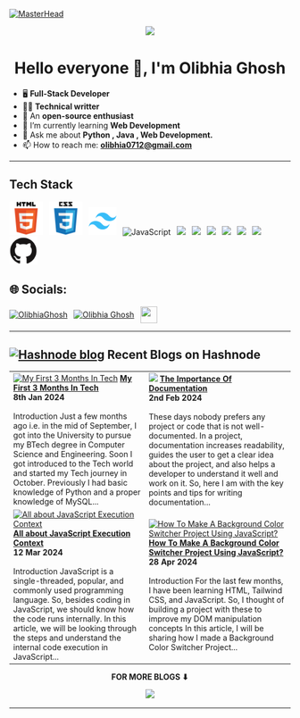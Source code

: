 [![MasterHead](https://github.com/OlibhiaGhosh/OlibhiaGhosh/blob/main/Github%20Header%20image.png)](https://github.com/OlibhiaGhosh)

<p align="center"><img src="https://readme-typing-svg.herokuapp.com/?font=Mitr&color=A13B3B&size=20&center=true&vCenter=true&lines=!+!+Welcome+to+my+Profile+!+!;I+am+excited+to+learn+and+grow;Interested+in+Web-Dev+and+coding...;Have+a+great+day+ahead+!!"></p>


<h1 align="center">Hello everyone 👋, I'm Olibhia Ghosh</h1>

- 🖥️ **Full-Stack Developer**
- 👨‍💻 **Technical writter**
- 🌱 An **open-source enthusiast**
- 🔭 I’m currently learning **Web Development** 
- 💬 Ask me about **Python , Java , Web Development.**
- 📫 How to reach me: **olibhia0712@gmail.com**

---



## **Tech Stack**
<img src="https://raw.githubusercontent.com/devicons/devicon/master/icons/html5/html5-original-wordmark.svg" alt="html5" height="60"/>&ensp;
<img src="https://raw.githubusercontent.com/devicons/devicon/master/icons/css3/css3-original-wordmark.svg" alt="css3" height="60"/>&ensp;
<img height="50" src="https://github.com/devicons/devicon/blob/master/icons/tailwindcss/tailwindcss-original.svg" />&ensp;
<img height="50" src="https://cdn.jsdelivr.net/gh/devicons/devicon/icons/javascript/javascript-original.svg" alt="JavaScript" />&ensp;
<img height="50" src="https://cdn.jsdelivr.net/gh/devicons/devicon/icons/react/react-original.svg" />&ensp;
<img height="50" src="https://cdn.jsdelivr.net/gh/devicons/devicon/icons/java/java-original.svg" />&ensp;
<img height="50" src="https://cdn.jsdelivr.net/gh/devicons/devicon/icons/python/python-original.svg" />&ensp;
<img height="50" src="https://cdn.jsdelivr.net/gh/devicons/devicon/icons/vscode/vscode-original.svg"/>&ensp;
<img height="50" src="https://cdn.jsdelivr.net/gh/devicons/devicon/icons/figma/figma-original.svg" />&ensp;
<img height="50" src="https://cdn.jsdelivr.net/gh/devicons/devicon/icons/git/git-original.svg" />&ensp;
<img height="50" src="https://github.com/devicons/devicon/blob/master/icons/github/github-original.svg" />&ensp;



## 🌐 **Socials:**         
<p align="left">
  <a href="https://twitter.com/OlibhiaGhosh" target="blank"><img align="center" src="https://raw.githubusercontent.com/rahuldkjain/github-profile-readme-generator/master/src/images/icons/Social/twitter.svg" alt="OlibhiaGhosh" height="30" width="40" /></a>&ensp;
  <a href="https://www.linkedin.com/in/olibhiaghosh/" target="blank"><img align="center" src="https://raw.githubusercontent.com/rahuldkjain/github-profile-readme-generator/master/src/images/icons/Social/linked-in-alt.svg" alt="Olibhia Ghosh" height="30" width="40" /></a>&ensp;
  <a href="https://olibhia.hashnode.dev/" target="blank"><img align="center" src="https://github.com/Arindam200/Arindam200/blob/main/CDyAuTy75.png" height="30" width="30" /></a>&ensp;
</p>  

  
<hr>

## <a href="https://olibhia.hashnode.dev/"><img src="https://github.com/Arindam200/Arindam200/blob/main/CDyAuTy75.png" title="Hashnode" alt="Hashnode blog" width="25"/></a> Recent Blogs on Hashnode

<!-- HASHNODE_BLOG:START -->
<table><tr><td><a href="https://olibhia.hashnode.dev/my-first-year-in-tech" title="My First 3 Months In Tech"><img src="https://cdn.hashnode.com/res/hashnode/image/upload/v1704745352524/1f9cdf06-3280-4c94-a9d3-9780621f43ca.png?w=1600&h=840&fit=crop&crop=entropy&auto=compress,format&format=webp" alt="My First 3 Months In Tech"   /></a>
<a href="https://olibhia.hashnode.dev/my-first-year-in-tech" title="My First 3 Months In Tech"><strong>My First 3 Months In Tech</strong></a>
<div><strong>8th Jan 2024</strong></div>
<br/> Introduction
Just a few months ago i.e. in the mid of September, I got into the University to pursue my BTech degree in Computer Science and Engineering. Soon I got introduced to the Tech world and started my Tech journey in October. Previously I had basic knowledge of Python and a proper knowledge of MySQL...</td>
 
<td><a href="https://olibhia.hashnode.dev/the-importance-of-documentation" title="The Importance Of Documentation"><img src="https://cdn.hashnode.com/res/hashnode/image/upload/v1706862338821/8d9b4cc6-11e1-4188-be4c-c42fdb1b0635.png?w=1600&h=840&fit=crop&crop=entropy&auto=compress,format&format=webp"/></a>
<a href="https://olibhia.hashnode.dev/the-importance-of-documentation"" title="The Importance Of Documentation"><strong>The Importance Of Documentation</strong></a>
<div><strong>2nd Feb 2024</strong></div>
<br/> These days nobody prefers any project or code that is not well-documented. In a project, documentation increases readability, guides the user to get a clear idea about the project, and also helps a developer to understand it well and work on it. So, here I am with the key points and tips for writing documentation...</td></tr>

<tr><td><a href="https://olibhia.hashnode.dev/all-about-javascript-execution-context" title="All about JavaScript Execution Context"><img src="https://cdn.hashnode.com/res/hashnode/image/upload/v1710218102835/35e3b90a-2acf-49c9-9977-29b1b3b868bf.png?w=1600&h=840&fit=crop&crop=entropy&auto=compress,format&format=webp" alt="All about JavaScript Execution Context" /></a>
<a href="https://olibhia.hashnode.dev/all-about-javascript-execution-context" title="All about JavaScript Execution Context"><strong>All about JavaScript Execution Context</strong></a>
<div><strong>12 Mar 2024</strong></div>
<br/> Introduction
JavaScript is a single-threaded, popular, and commonly used programming language. So, besides coding in JavaScript, we should know how the code runs internally. In this article, we will be looking through the steps and understand the internal code execution in JavaScript...</td>

<td><a href="https://olibhia.hashnode.dev/how-to-make-a-background-color-switcher-project-using-javascript" title="How To Make A Background Color Switcher Project Using JavaScript?"><img src="https://cdn.hashnode.com/res/hashnode/image/upload/v1713614607615/c8305f22-2ffc-4c59-a8b4-35b056802d30.png?w=1600&h=840&fit=crop&crop=entropy&auto=compress,format&format=webp" alt="How To Make A Background Color Switcher Project Using JavaScript?"   /></a>
<a href="https://olibhia.hashnode.dev/how-to-make-a-background-color-switcher-project-using-javascript" title="How To Make A Background Color Switcher Project Using JavaScript?"><strong>How To Make A Background Color Switcher Project Using JavaScript?</strong></a>
<div><strong>28 Apr 2024</strong></div>
<br/> Introduction
For the last few months, I have been learning HTML, Tailwind CSS, and JavaScript.
So, I thought of building a project with these to improve my DOM manipulation concepts
In this article, I will be sharing how I made a Background Color Switcher Project...</td></tr></table>

<div align="center">
<p align="center"><b>FOR MORE BLOGS ⬇</b></p>
<p><a href="https://olibhia.hashnode.dev/"><img src="https://img.shields.io/badge/Hashnode-2962FF?style=for-the-badge&logo=hashnode&logoColor=white"></a></p>
</div>
 
 <hr>
<!-- HASHNODE_BLOG:END -->
 




  
